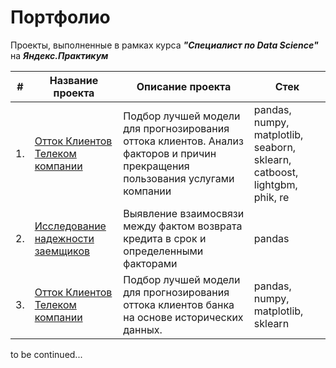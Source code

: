 # Портфолио  
  

Проекты, выполненные в рамках курса ***"Специалист по Data Science"*** на ***Яндекс.Практикум***  
  
  
|#  |Название проекта    |Описание проекта              |Стек
|---|--------------------|------------------------------|--------------------
|1.|[Отток Клиентов Телеком компании](https://github.com/kormeg/portfolio/tree/main/telecom_final)|Подбор лучшей модели для прогнозирования оттока клиентов. Анализ факторов и причин прекращения пользования услугами компании|pandas, numpy, matplotlib, seaborn, sklearn, catboost, lightgbm, phik, re
|2.|[Исследование надежности заемщиков](https://github.com/kormeg/portfolio/tree/main/borrowers_reliability)|Выявление взаимосвязи между фактом возврата кредита в срок и определенными факторами|pandas
|3.|[Отток Клиентов Телеком компании](https://github.com/kormeg/portfolio/tree/main/churn_ml_classification)|Подбор лучшей модели для прогнозирования оттока клиентов банка на основе исторических данных.|pandas, numpy, matplotlib, sklearn
  
  
to be continued...
